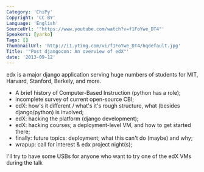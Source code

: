 ```yaml
---
Category: 'ChiPy'
Copyright: 'CC BY'
Language: 'English'
SourceUrl: '"https://www.youtube.com/watch?v=f1FoYwe_DT4"'
Speakers: [yarko]
Tags: []
ThumbnailUrl: 'http://i1.ytimg.com/vi/f1FoYwe_DT4/hqdefault.jpg'
Title: '"Post djangocon: An overview of edX"'
date: '2013-09-12'
---
```

edx is a major django application serving huge numbers of students for MIT, Harvard, Stanford, Berkely, and more.  
- A brief history of Computer-Based Instruction (python has a role);
- incomplete survey of current open-source CBI;
- edX: how's it different / what's it's rough structure, what (besides django/python) is involved;
- edX: hacking the platform (django development);
- edX: hacking courses; a deployment-level VM, and how to get started there;
- finally: future topics:  deployment; what this can't do (maybe) and why;
- wrapup: call for interest & edx project night(s);

I'll try to have some USBs for anyone who want to try one of the edX VMs during the talk
